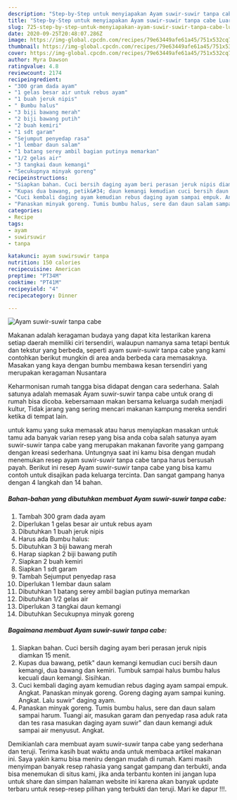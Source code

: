 ```yaml
---
description: "Step-by-Step untuk menyiapakan Ayam suwir-suwir tanpa cabe Luar biasa"
title: "Step-by-Step untuk menyiapakan Ayam suwir-suwir tanpa cabe Luar biasa"
slug: 725-step-by-step-untuk-menyiapakan-ayam-suwir-suwir-tanpa-cabe-luar-biasa
date: 2020-09-25T20:48:07.286Z
image: https://img-global.cpcdn.com/recipes/79e63449afe61a45/751x532cq70/ayam-suwir-suwir-tanpa-cabe-foto-resep-utama.jpg
thumbnail: https://img-global.cpcdn.com/recipes/79e63449afe61a45/751x532cq70/ayam-suwir-suwir-tanpa-cabe-foto-resep-utama.jpg
cover: https://img-global.cpcdn.com/recipes/79e63449afe61a45/751x532cq70/ayam-suwir-suwir-tanpa-cabe-foto-resep-utama.jpg
author: Myra Dawson
ratingvalue: 4.8
reviewcount: 2174
recipeingredient:
- "300 gram dada ayam"
- "1 gelas besar air untuk rebus ayam"
- "1 buah jeruk nipis"
- " Bumbu halus"
- "3 biji bawang merah"
- "2 biji bawang putih"
- "2 buah kemiri"
- "1 sdt garam"
- "Sejumput penyedap rasa"
- "1 lembar daun salam"
- "1 batang serey ambil bagian putinya memarkan"
- "1/2 gelas air"
- "3 tangkai daun kemangi"
- "Secukupnya minyak goreng"
recipeinstructions:
- "Siapkan bahan. Cuci bersih daging ayam beri perasan jeruk nipis diamkan 15 menit."
- "Kupas dua bawang, petik&#34; daun kemangi kemudian cuci bersih daun kemangi, dua bawang dan kemiri. Tumbuk sampai halus bumbu halus kecuali daun kemangi. Sisihkan."
- "Cuci kembali daging ayam kemudian rebus daging ayam sampai empuk. Angkat. Panaskan minyak goreng. Goreng daging ayam sampai kuning. Angkat. Lalu suwir&#34; daging ayam."
- "Panaskan minyak goreng. Tumis bumbu halus, sere dan daun salam sampai harum. Tuangi air, masukan garam dan penyedap rasa aduk rata dan tes rasa masukan daging ayam suwir&#34; dan daun kemangi aduk sampai air menyusut. Angkat."
categories:
- Recipe
tags:
- ayam
- suwirsuwir
- tanpa

katakunci: ayam suwirsuwir tanpa 
nutrition: 150 calories
recipecuisine: American
preptime: "PT34M"
cooktime: "PT41M"
recipeyield: "4"
recipecategory: Dinner

---
```



![Ayam suwir-suwir tanpa cabe](https://img-global.cpcdn.com/recipes/79e63449afe61a45/751x532cq70/ayam-suwir-suwir-tanpa-cabe-foto-resep-utama.jpg)

Makanan adalah keragaman budaya yang dapat kita lestarikan karena setiap daerah memiliki ciri tersendiri, walaupun namanya sama tetapi bentuk dan tekstur yang berbeda, seperti ayam suwir-suwir tanpa cabe yang kami contohkan berikut mungkin di area anda berbeda cara memasaknya. Masakan yang kaya dengan bumbu membawa kesan tersendiri yang merupakan keragaman Nusantara

Keharmonisan rumah tangga bisa didapat dengan cara sederhana. Salah satunya adalah memasak Ayam suwir-suwir tanpa cabe untuk orang di rumah bisa dicoba. kebersamaan makan bersama keluarga sudah menjadi kultur, Tidak jarang yang sering mencari makanan kampung mereka sendiri ketika di tempat lain.



untuk kamu yang suka memasak atau harus menyiapkan masakan untuk tamu ada banyak varian resep yang bisa anda coba salah satunya ayam suwir-suwir tanpa cabe yang merupakan makanan favorite yang gampang dengan kreasi sederhana. Untungnya saat ini kamu bisa dengan mudah menemukan resep ayam suwir-suwir tanpa cabe tanpa harus bersusah payah.
Berikut ini resep Ayam suwir-suwir tanpa cabe yang bisa kamu contoh untuk disajikan pada keluarga tercinta. Dan sangat gampang hanya dengan 4 langkah dan 14 bahan.


<!--inarticleads1-->

##### Bahan-bahan yang dibutuhkan membuat Ayam suwir-suwir tanpa cabe:

1. Tambah 300 gram dada ayam
1. Diperlukan 1 gelas besar air untuk rebus ayam
1. Dibutuhkan 1 buah jeruk nipis
1. Harus ada  Bumbu halus:
1. Dibutuhkan 3 biji bawang merah
1. Harap siapkan 2 biji bawang putih
1. Siapkan 2 buah kemiri
1. Siapkan 1 sdt garam
1. Tambah Sejumput penyedap rasa
1. Diperlukan 1 lembar daun salam
1. Dibutuhkan 1 batang serey ambil bagian putinya memarkan
1. Dibutuhkan 1/2 gelas air
1. Diperlukan 3 tangkai daun kemangi
1. Dibutuhkan Secukupnya minyak goreng




<!--inarticleads2-->

##### Bagaimana membuat  Ayam suwir-suwir tanpa cabe:

1. Siapkan bahan. Cuci bersih daging ayam beri perasan jeruk nipis diamkan 15 menit.
1. Kupas dua bawang, petik&#34; daun kemangi kemudian cuci bersih daun kemangi, dua bawang dan kemiri. Tumbuk sampai halus bumbu halus kecuali daun kemangi. Sisihkan.
1. Cuci kembali daging ayam kemudian rebus daging ayam sampai empuk. Angkat. Panaskan minyak goreng. Goreng daging ayam sampai kuning. Angkat. Lalu suwir&#34; daging ayam.
1. Panaskan minyak goreng. Tumis bumbu halus, sere dan daun salam sampai harum. Tuangi air, masukan garam dan penyedap rasa aduk rata dan tes rasa masukan daging ayam suwir&#34; dan daun kemangi aduk sampai air menyusut. Angkat.




Demikianlah cara membuat ayam suwir-suwir tanpa cabe yang sederhana dan teruji. Terima kasih buat waktu anda untuk membaca artikel makanan ini. Saya yakin kamu bisa meniru dengan mudah di rumah. Kami masih menyimpan banyak resep rahasia yang sangat gampang dan terbukti, anda bisa menemukan di situs kami, jika anda terbantu konten ini jangan lupa untuk share dan simpan halaman website ini karena akan banyak update terbaru untuk resep-resep pilihan yang terbukti dan teruji. Mari ke dapur !!!. 
